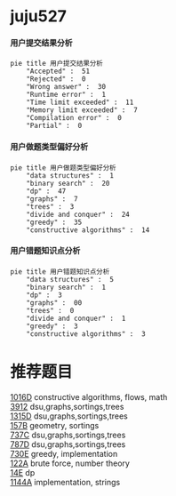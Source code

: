 # juju527

<!-- tabs:start -->



#### **用户提交结果分析**

```mermaid
pie title 用户提交结果分析
    "Accepted" :  51
    "Rejected" :  0
    "Wrong answer" :  30
    "Runtime error" :  1
    "Time limit exceeded" :  11
    "Memory limit exceeded" :  7
    "Compilation error" :  0
    "Partial" :  0
```

#### **用户做题类型偏好分析**

```mermaid
pie title 用户做题类型偏好分析
    "data structures" :  1
    "binary search" :  20
    "dp" :  47
    "graphs" :  7
    "trees" :  3
    "divide and conquer" :  24
    "greedy" :  35
    "constructive algorithms" :  14
```
#### **用户错题知识点分析**

```mermaid
pie title 用户错题知识点分析
    "data structures" :  5
    "binary search" :  1
    "dp" :  3
    "graphs" :  00
    "trees" :  0
    "divide and conquer" :  1
    "greedy" :  3
    "constructive algorithms" :  3
```



<!-- tabs:end -->
# 推荐题目
[1016D](https://codeforces.com/contest/1016/problem/D)		constructive algorithms,
                        flows,
                        math		  
[3912](https://codeforces.com/contest/391/problem/2)		dsu,graphs,sortings,trees		  
[1315D](https://codeforces.com/contest/1315/problem/D)		dsu,graphs,sortings,trees		  
[157B](https://codeforces.com/contest/157/problem/B)		geometry,
                        sortings		  
[737C](https://codeforces.com/contest/737/problem/C)		dsu,graphs,sortings,trees		  
[787D](https://codeforces.com/contest/787/problem/D)		dsu,graphs,sortings,trees		  
[730E](https://codeforces.com/contest/730/problem/E)		greedy,
                        implementation		  
[122A](https://codeforces.com/contest/122/problem/A)		brute force,
                        number theory		  
[14E](https://codeforces.com/contest/14/problem/E)		dp		  
[1144A](https://codeforces.com/contest/1144/problem/A)		implementation,
                        strings		  
